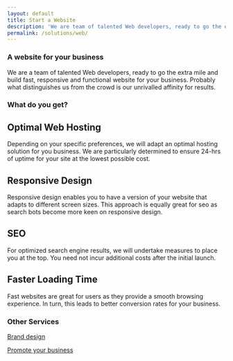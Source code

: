 ```yaml
---
layout: default
title: Start a Website
description: 'We are team of talented Web developers, ready to go the extra mile and build fast, responsive and functional website for your business.'
permalink: /solutions/web/
---
```

<section class = 'division weather'>
  <section class = 'about transparent'>
    <div class = ''>
      <div class = 'half'>
        <h1>A website for your business</h1>
        <p>We are a team of talented Web developers, ready to go the extra mile and build fast, responsive and functional website for your business.
          Probably what distinguishes us from the crowd is our unrivalled affinity for results.
        </p>
      </div>
    </div>
  </section>
  <section>
    <h1>What do you get?</h1>
    <div class = 'flex-panel tree'>
      <div class = 'flex-item duo'>
        <h2>Optimal Web Hosting</h2>
        <p>
          Depending on your specific preferences, we will adapt an optimal hosting solution for you business.
          We are particularly determined to ensure 24-hrs of uptime for your site at the lowest possible cost.
        </p>
      </div>
      <div class = 'flex-item duo'><div class = 'service-icon'><i class = 'icon icon-cloud'></i></div></div>
      <div class = 'flex-item duo'><div class = 'service-icon'><i class = 'icon icon-desktop'></i></div></div>
      <div class = 'flex-item duo'>
        <h2>Responsive Design</h2>
        <p>
          Responsive design enables you to have a version of your website that adapts to different screen
          sizes. This approach is equally great for seo as search bots become more keen on responsive design.
        </p>
      </div>
      <div class = 'flex-item duo'>
        <h2>SEO</h2>
        <p>
          For optimized search engine results, we will undertake measures to place you at the top. You need not incur additional costs after the initial launch.
        </p>
      </div>
      <div class = 'flex-item duo'><div class = 'service-icon'><i class = 'icon icon-search'></i></div></div>
      <div class = 'flex-item duo'><div class = 'service-icon'><i class = 'icon icon-rocket'></i></div></div>
      <div class = 'flex-item duo'>
        <h2>Faster Loading Time</h2>
        <p>
          Fast websites are great for users as they provide a smooth browsing experience. In turn, this
          leads to better conversion rates for your business.
        </p>
      </div>
    </div>
    <div class = 'center-text' id = 'other'>
      <h3>Other Services</h3>
      <div class = 'expand-me flex-panel'>
        <a href = '/solutions/brand/' class = 'flex-item quad'>
          <div class = 'service-icon green'><i class = 'icon icon-share'></i></div>
          <p>Brand design</p>
        </a>
        <a href = '/solutions/social/' class = 'flex-item quad'>
          <div class = 'service-icon green'><i class = 'icon icon-share'></i></div> 
          <p>Promote your business</p>
        </a>
      </div>
    </div>
  </section>
</section>